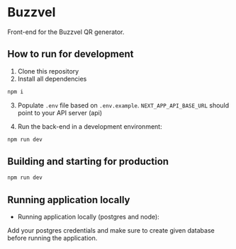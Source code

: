 # Buzzvel

Front-end for the Buzzvel QR generator.
## How to run for development

1. Clone this repository
2. Install all dependencies

```bash
npm i
```

3. Populate `.env` file based on `.env.example`. `NEXT_APP_API_BASE_URL` should point to your API server (api)

4. Run the back-end in a development environment:

```bash
npm run dev
```

## Building and starting for production

```bash
npm run dev
```

## Running application locally 

- Running application locally (postgres and node):

Add your postgres credentials and make sure to create given database before running the application.
